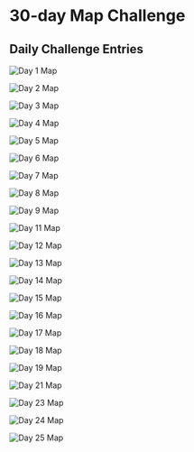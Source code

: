 # 30-day Map Challenge

## Daily Challenge Entries

<!--### Day 1: [Theme Title]-->
<!--**Theme Description:**-->


<!--**Map Image:**-->
![Day 1 Map](data/Day1.gif)

<!--**Reflections:**-->

<!--**Map Image:**-->
![Day 2 Map](data/Day2.png)

<!--**Map Image:**-->
![Day 3 Map](data/Day3.png)

<!--**Map Image:**-->
![Day 4 Map](data/Day4.png)

<!--**Map Image:**-->
![Day 5 Map](data/Day5.jpg)

<!--**Map Image:**-->
![Day 6 Map](data/Day6.png)

<!--**Map Image:**-->
![Day 7 Map](data/Day77.PNG)

<!--**Map Image:**-->
![Day 8 Map](data/Day88.png)

<!--**Reflections:**-->

<!--**Map Image:**-->
![Day 9 Map](data/Day99.png)

<!--**Map Image:**-->
![Day 11 Map](data/Day11.PNG)

<!--**Map Image:**-->
![Day 12 Map](data/Day122.PNG)

<!--**Map Image:**-->
![Day 13 Map](data/Day13.gif)

<!--**Map Image:**-->
![Day 14 Map](data/Day14.PNG)

<!--**Map Image:**-->
![Day 15 Map](data/Day155.jpg)

<!--**Map Image:**-->
![Day 16 Map](data/Day16.gif)

<!--**Map Image:**-->
![Day 17 Map](data/Day177.jpg)

![Day 18 Map](data/Day188.png)

![Day 19 Map](data/Day19.png)

![Day 21 Map](data/Day21.gif)

![Day 23 Map](data/Day23.png)

![Day 24 Map](data/Day244.png)

![Day 25 Map](data/Day255.png)
<!--[...repeat sections for Day 2 through Day 30...]-->

<!--### Day 30: [Theme Title]-->
<!--**Theme Description:**-->


<!--**Map Image:**-->
<!--![Day 30 Map](data/day30_map.png)-->

<!--**Reflections:**-->
<!--- Add your reflections or any other information here.-->
